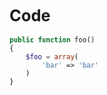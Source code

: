 # Code

```php [1|3-5]
public function foo()
{
    $foo = array(
        'bar' => 'bar'
    )
}
```
